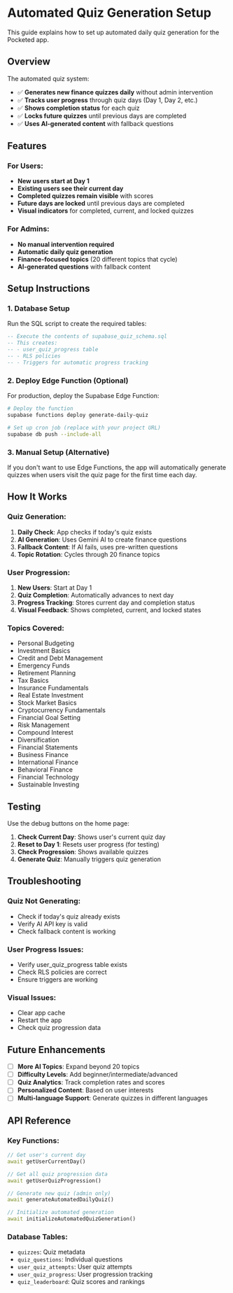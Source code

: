 # Automated Quiz Generation Setup

This guide explains how to set up automated daily quiz generation for the Pocketed app.

## Overview

The automated quiz system:
- ✅ **Generates new finance quizzes daily** without admin intervention
- ✅ **Tracks user progress** through quiz days (Day 1, Day 2, etc.)
- ✅ **Shows completion status** for each quiz
- ✅ **Locks future quizzes** until previous days are completed
- ✅ **Uses AI-generated content** with fallback questions

## Features

### For Users:
- **New users start at Day 1**
- **Existing users see their current day**
- **Completed quizzes remain visible** with scores
- **Future days are locked** until previous days are completed
- **Visual indicators** for completed, current, and locked quizzes

### For Admins:
- **No manual intervention required**
- **Automatic daily quiz generation**
- **Finance-focused topics** (20 different topics that cycle)
- **AI-generated questions** with fallback content

## Setup Instructions

### 1. Database Setup

Run the SQL script to create the required tables:

```sql
-- Execute the contents of supabase_quiz_schema.sql
-- This creates:
-- - user_quiz_progress table
-- - RLS policies
-- - Triggers for automatic progress tracking
```

### 2. Deploy Edge Function (Optional)

For production, deploy the Supabase Edge Function:

```bash
# Deploy the function
supabase functions deploy generate-daily-quiz

# Set up cron job (replace with your project URL)
supabase db push --include-all
```

### 3. Manual Setup (Alternative)

If you don't want to use Edge Functions, the app will automatically generate quizzes when users visit the quiz page for the first time each day.

## How It Works

### Quiz Generation:
1. **Daily Check**: App checks if today's quiz exists
2. **AI Generation**: Uses Gemini AI to create finance questions
3. **Fallback Content**: If AI fails, uses pre-written questions
4. **Topic Rotation**: Cycles through 20 finance topics

### User Progression:
1. **New Users**: Start at Day 1
2. **Quiz Completion**: Automatically advances to next day
3. **Progress Tracking**: Stores current day and completion status
4. **Visual Feedback**: Shows completed, current, and locked states

### Topics Covered:
- Personal Budgeting
- Investment Basics
- Credit and Debt Management
- Emergency Funds
- Retirement Planning
- Tax Basics
- Insurance Fundamentals
- Real Estate Investment
- Stock Market Basics
- Cryptocurrency Fundamentals
- Financial Goal Setting
- Risk Management
- Compound Interest
- Diversification
- Financial Statements
- Business Finance
- International Finance
- Behavioral Finance
- Financial Technology
- Sustainable Investing

## Testing

Use the debug buttons on the home page:

1. **Check Current Day**: Shows user's current quiz day
2. **Reset to Day 1**: Resets user progress (for testing)
3. **Check Progression**: Shows available quizzes
4. **Generate Quiz**: Manually triggers quiz generation

## Troubleshooting

### Quiz Not Generating:
- Check if today's quiz already exists
- Verify AI API key is valid
- Check fallback content is working

### User Progress Issues:
- Verify user_quiz_progress table exists
- Check RLS policies are correct
- Ensure triggers are working

### Visual Issues:
- Clear app cache
- Restart the app
- Check quiz progression data

## Future Enhancements

- [ ] **More AI Topics**: Expand beyond 20 topics
- [ ] **Difficulty Levels**: Add beginner/intermediate/advanced
- [ ] **Quiz Analytics**: Track completion rates and scores
- [ ] **Personalized Content**: Based on user interests
- [ ] **Multi-language Support**: Generate quizzes in different languages

## API Reference

### Key Functions:

```dart
// Get user's current day
await getUserCurrentDay()

// Get all quiz progression data
await getUserQuizProgression()

// Generate new quiz (admin only)
await generateAutomatedDailyQuiz()

// Initialize automated generation
await initializeAutomatedQuizGeneration()
```

### Database Tables:

- `quizzes`: Quiz metadata
- `quiz_questions`: Individual questions
- `user_quiz_attempts`: User quiz attempts
- `user_quiz_progress`: User progression tracking
- `quiz_leaderboard`: Quiz scores and rankings 